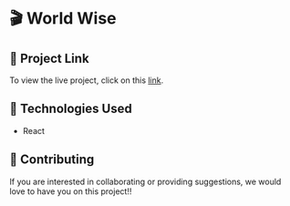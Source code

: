 # 🎬 World Wise  


## 🔗 Project Link  

To view the live project, click on this [link](https://popcorn-six-orcin.vercel.app/).  


## 📄 Technologies Used  

- React  



## 👥 Contributing  

If you are interested in collaborating or providing suggestions, we would love to have you on this project!!
